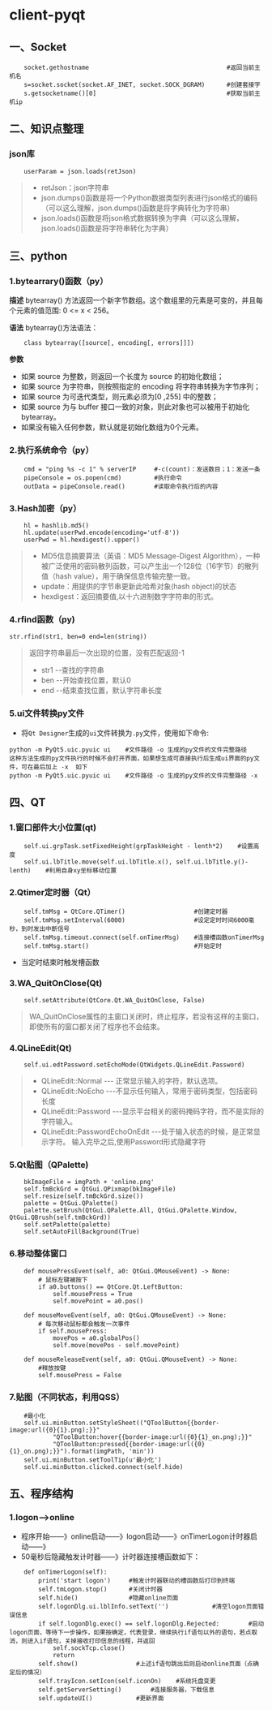 # client-pyqt
## 一、Socket
```python3
    socket.gethostname                                      #返回当前主机名
    s=socket.socket(socket.AF_INET, socket.SOCK_DGRAM)      #创建套接字
    s.getsocketname()[0]                                    #获取当前主机ip
```

## 二、知识点整理


### json库
```python3
    userParam = json.loads(retJson)
```
>- retJson：json字符串
>- json.dumps()函数是将一个Python数据类型列表进行json格式的编码（可以这么理解，json.dumps()函数是将字典转化为字符串）
>- json.loads()函数是将json格式数据转换为字典（可以这么理解，json.loads()函数是将字符串转化为字典）


## 三、python
### 1.bytearrary()函数（py）
**描述**
bytearray() 方法返回一个新字节数组。这个数组里的元素是可变的，并且每个元素的值范围: 0 <= x < 256。

**语法**
bytearray()方法语法：
```python3
    class bytearray([source[, encoding[, errors]]])
```

**参数**
* 如果 source 为整数，则返回一个长度为 source 的初始化数组；
* 如果 source 为字符串，则按照指定的 encoding 将字符串转换为字节序列；
* 如果 source 为可迭代类型，则元素必须为[0 ,255] 中的整数；
* 如果 source 为与 buffer 接口一致的对象，则此对象也可以被用于初始化 bytearray。
* 如果没有输入任何参数，默认就是初始化数组为0个元素。

### 2.执行系统命令（py）
```python3
    cmd = "ping %s -c 1" % serverIP     #-c(count)：发送数目；1：发送一条
    pipeConsole = os.popen(cmd)         #执行命令
    outData = pipeConsole.read()        #读取命令执行后的内容
```

### 3.Hash加密（py）
```python3
    hl = hashlib.md5()
    hl.update(userPwd.encode(encoding='utf-8'))
    userPwd = hl.hexdigest().upper()
```
>* MD5信息摘要算法（英语：MD5 Message-Digest Algorithm），一种被广泛使用的密码散列函数，可以产生出一个128位（16字节）的散列值（hash value），用于确保信息传输完整一致。
>* update：用提供的字节串更新此哈希对象(hash object)的状态
>* hexdigest：返回摘要值,以十六进制数字字符串的形式。

### 4.rfind函数（py)
```python3
str.rfind(str1, ben=0 end=len(string))
```
>返回字符串最后一次出现的位置，没有匹配返回-1
>* str1 --查找的字符串
>* ben --开始查找位置，默认0
>* end --结束查找位置，默认字符串长度

### 5.ui文件转换py文件
+ 将```Qt Designer```生成的```ui```文件转换为```.py```文件，使用如下命令:
```shell
python -m PyQt5.uic.pyuic ui    #文件路径 -o 生成的py文件的文件完整路径         这种方法生成的py文件执行的时候不会打开界面，如果想生成可直接执行后生成ui界面的py文件，可在最后加上 -x  如下
python -m PyQt5.uic.pyuic ui    #文件路径 -o 生成的py文件的文件完整路径 -x
```


## 四、QT
### 1.窗口部件大小位置(qt)
```python3
    self.ui.grpTask.setFixedHeight(grpTaskHeight - lenth*2)    #设置高度
    self.ui.lbTitle.move(self.ui.lbTitle.x(), self.ui.lbTitle.y()-lenth)    #利用自身xy坐标移动位置
```

### 2.Qtimer定时器（Qt）
```python3
    self.tmMsg = QtCore.QTimer()                   #创建定时器
    self.tmMsg.setInterval(6000)                   #设定定时时间6000毫秒，到时发出中断信号
    self.tmMsg.timeout.connect(self.onTimerMsg)    #连接槽函数onTimerMsg
    self.tmMsg.start()                             #开始定时
```
- 当定时结束时触发槽函数

### 3.WA_QuitOnClose(Qt)
```python3
    self.setAttribute(QtCore.Qt.WA_QuitOnClose, False)
```
>WA_QuitOnClose属性的主窗口关闭时，终止程序，若没有这样的主窗口，即使所有的窗口都关闭了程序也不会结束。

### 4.QLineEdit(Qt)
```python3
    self.ui.edtPassword.setEchoMode(QtWidgets.QLineEdit.Password)
```
>- QLineEdit::Normal --- 正常显示输入的字符，默认选项。
>- QLineEdit::NoEcho  ---不显示任何输入，常用于密码类型，包括密码长度
>- QLineEdit::Password  ---显示平台相关的密码掩码字符，而不是实际的字符输入。
>- QLineEdit::PasswordEchoOnEdit ---处于输入状态的时候，是正常显示字符。 输入完毕之后,使用Password形式隐藏字符  

### 5.Qt贴图（QPalette)
```python3
    bkImageFile = imgPath + 'online.png'
    self.tmBckGrd = QtGui.QPixmap(bkImageFile)
    self.resize(self.tmBckGrd.size())
    palette = QtGui.QPalette()
    palette.setBrush(QtGui.QPalette.All, QtGui.QPalette.Window, QtGui.QBrush(self.tmBckGrd))
    self.setPalette(palette)
    self.setAutoFillBackground(True)
```

### 6.移动整体窗口
```python3
	def mousePressEvent(self, a0: QtGui.QMouseEvent) -> None:
		# 鼠标左键被按下
		if a0.buttons() == QtCore.Qt.LeftButton:
			self.mousePress = True
			self.movePoint = a0.pos()

	def mouseMoveEvent(self, a0: QtGui.QMouseEvent) -> None:
		# 每次移动鼠标都会触发一次事件
		if self.mousePress:
			movePos = a0.globalPos()
			self.move(movePos - self.movePoint)

	def mouseReleaseEvent(self, a0: QtGui.QMouseEvent) -> None:
		#释放按键
		self.mousePress = False
```

### 7.贴图（不同状态，利用QSS）
```python3
	#最小化
	self.ui.minButton.setStyleSheet(("QToolButton{{border-image:url({0}{1}.png);}}"
			"QToolButton:hover{{border-image:url({0}{1}_on.png);}}"
			"QToolButton:pressed{{border-image:url({0}{1}_on.png);}}").format(imgPath, 'min'))
	self.ui.minButton.setToolTip(u'最小化')
	self.ui.minButton.clicked.connect(self.hide)
```

## 五、程序结构
### 1.logon—>online
* 程序开始——》online启动——》logon启动——》onTimerLogon计时器启动——》
* 50毫秒后隐藏触发计时器——》计时器连接槽函数如下：
```python3
    def onTimerLogon(self):
    	print('start logon')     #触发计时器联动的槽函数后打印到终端
    	self.tmLogon.stop()      #关闭计时器
    	self.hide()              #隐藏online页面
    	self.logonDlg.ui.lblInfo.setText('')            #清空logon页面错误信息
    	if self.logonDlg.exec() == self.logonDlg.Rejected:        #启动logon页面，等待下一步操作，如果按确定，代表登录，继续执行if语句以外的语句，若点取消，则进入if语句，关掉接收打印信息的线程，并返回
    		self.sockTcp.close()
    		return
    	self.show()                #上述if语句跳出后则启动online页面（点确定后的情况）
    	self.trayIcon.setIcon(self.iconOn)    #系统托盘变更
    	self.getServerSetting()        #连接服务器，下载信息
    	self.updateUI()            #更新界面
```